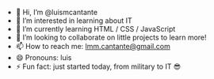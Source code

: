- 👋 Hi, I’m @luismcantante
- 👀 I’m interested in learning about IT
- 🌱 I’m currently learning HTML / CSS / JavaScript
- 💞️ I’m looking to collaborate on little projects to learn more!
- 📫 How to reach me: lmm.cantante@gmail.com
- 😄 Pronouns: luis
- ⚡ Fun fact: just started today, from military to IT 😎

<!---
luismcantante/luismcantante is a ✨ special ✨ repository because its `README.md` (this file) appears on your GitHub profile.
You can click the Preview link to take a look at your changes.
--->
